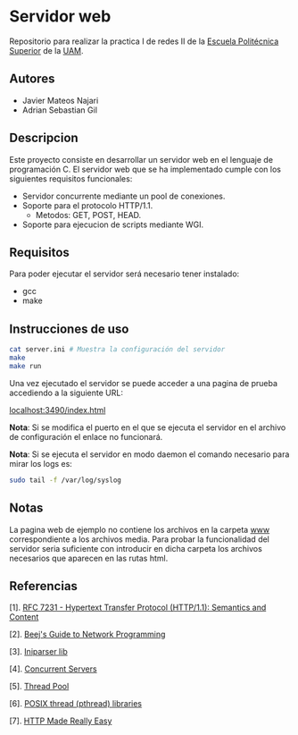# Servidor web

Repositorio para realizar la practica I de redes II de la [Escuela Politécnica Superior](https://www.uam.es/ss/Satellite/EscuelaPolitecnica/es/home.html) de la [UAM](https://www.uam.es/UAM/Home.htm?language=es).

## Autores

- Javier Mateos Najari
- Adrian Sebastian Gil

## Descripcion

Este proyecto consiste en desarrollar un servidor web en el lenguaje de
programación C. El servidor web que se ha implementado cumple con los
siguientes requisitos funcionales:

- Servidor concurrente mediante un pool de conexiones.
- Soporte para el protocolo HTTP/1.1.
    - Metodos: GET, POST, HEAD.
- Soporte para ejecucion de scripts mediante WGI.

## Requisitos

Para poder ejecutar el servidor será necesario tener instalado:

- gcc
- make

## Instrucciones de uso
```sh
cat server.ini # Muestra la configuración del servidor
make
make run
```
Una vez ejecutado el servidor se puede acceder a una pagina de prueba
accediendo a la siguiente URL:

[localhost:3490/index.html](localhost:3490/index.html)

**Nota**: Si se modifica el puerto en el que se ejecuta el servidor en el
archivo de configuración el enlace no funcionará.

**Nota**: Si se ejecuta el servidor en modo daemon el comando necesario para
mirar los logs es:
```sh
sudo tail -f /var/log/syslog
```
## Notas

La pagina web de ejemplo no contiene los archivos en la carpeta [www](./www/)
correspondiente a los archivos media. Para probar la funcionalidad del servidor
seria suficiente con introducir en dicha carpeta los archivos necesarios
que aparecen en las rutas html.

## Referencias

[1]. [RFC 7231 - Hypertext Transfer Protocol (HTTP/1.1): Semantics and Content](https://datatracker.ietf.org/doc/html/rfc7231)

[2]. [Beej's Guide to Network Programming](https://beej.us/guide/bgnet/html/index-wide.html)

[3]. [Iniparser lib](https://github.com/nowl/iniparser)

[4]. [Concurrent Servers](https://eli.thegreenplace.net/2017/concurrent-servers-part-1-introduction/)

[5]. [Thread Pool](https://nachtimwald.com/2019/04/12/thread-pool-in-c/)

[6]. [POSIX thread (pthread) libraries](https://www.cs.cmu.edu/afs/cs/academic/class/15492-f07/www/pthreads.html)

[7]. [HTTP Made Really Easy](https://www.jmarshall.com/easy/http/)
